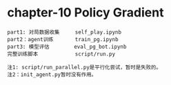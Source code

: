 # chapter-10 Policy Gradient

    part1: 对局数据收集     self_play.ipynb
    part2：agent训练       train_pg.ipynb
    part3: 模型评估        eval_pg_bot.ipynb
    完整训练脚本            script/run.py

    注1: script/run_parallel.py是平行化尝试，暂时是失败的。
    注2：init_agent.py暂时没有作用。